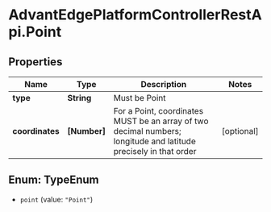 # AdvantEdgePlatformControllerRestApi.Point

## Properties
Name | Type | Description | Notes
------------ | ------------- | ------------- | -------------
**type** | **String** | Must be Point | 
**coordinates** | **[Number]** | For a Point, coordinates MUST be an array of two decimal numbers; longitude and latitude precisely in that order | [optional] 


<a name="TypeEnum"></a>
## Enum: TypeEnum


* `point` (value: `"Point"`)




